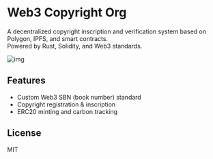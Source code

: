 # Web3 Copyright Org

A decentralized copyright inscription and verification system based on Polygon, IPFS, and smart contracts.  
Powered by Rust, Solidity, and Web3 standards.

![img](https://github.com/user-attachments/assets/8f5accee-92e0-49ea-bff6-cd99ce9daf17)


## Features
- Custom Web3 SBN (book number) standard
- Copyright registration & inscription
- ERC20 minting and carbon tracking

## License
MIT

